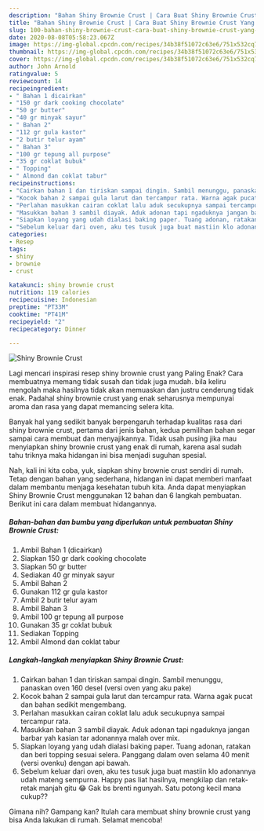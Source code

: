 ```yaml
---
description: "Bahan Shiny Brownie Crust | Cara Buat Shiny Brownie Crust Yang Lezat Sekali"
title: "Bahan Shiny Brownie Crust | Cara Buat Shiny Brownie Crust Yang Lezat Sekali"
slug: 100-bahan-shiny-brownie-crust-cara-buat-shiny-brownie-crust-yang-lezat-sekali
date: 2020-08-08T05:58:23.067Z
image: https://img-global.cpcdn.com/recipes/34b38f51072c63e6/751x532cq70/shiny-brownie-crust-foto-resep-utama.jpg
thumbnail: https://img-global.cpcdn.com/recipes/34b38f51072c63e6/751x532cq70/shiny-brownie-crust-foto-resep-utama.jpg
cover: https://img-global.cpcdn.com/recipes/34b38f51072c63e6/751x532cq70/shiny-brownie-crust-foto-resep-utama.jpg
author: John Arnold
ratingvalue: 5
reviewcount: 14
recipeingredient:
- " Bahan 1 dicairkan"
- "150 gr dark cooking chocolate"
- "50 gr butter"
- "40 gr minyak sayur"
- " Bahan 2"
- "112 gr gula kastor"
- "2 butir telur ayam"
- " Bahan 3"
- "100 gr tepung all purpose"
- "35 gr coklat bubuk"
- " Topping"
- " Almond dan coklat tabur"
recipeinstructions:
- "Cairkan bahan 1 dan tiriskan sampai dingin. Sambil menunggu, panaskan oven 160 desel (versi oven yang aku pake)"
- "Kocok bahan 2 sampai gula larut dan tercampur rata. Warna agak pucat dan bahan sedikit mengembang."
- "Perlahan masukkan cairan coklat lalu aduk secukupnya sampai tercampur rata."
- "Masukkan bahan 3 sambil diayak. Aduk adonan tapi ngaduknya jangan barbar yah kasian tar adonannya malah over mix."
- "Siapkan loyang yang udah dialasi baking paper. Tuang adonan, ratakan dan beri topping sesuai selera. Panggang dalam oven selama 40 menit (versi ovenku) dengan api bawah."
- "Sebelum keluar dari oven, aku tes tusuk juga buat mastiin klo adonannya udah mateng sempurna. Happy pas liat hasilnya, mengkilap dan retak-retak manjah gitu 😂 Gak bs brenti ngunyah. Satu potong kecil mana cukup??"
categories:
- Resep
tags:
- shiny
- brownie
- crust

katakunci: shiny brownie crust 
nutrition: 119 calories
recipecuisine: Indonesian
preptime: "PT33M"
cooktime: "PT41M"
recipeyield: "2"
recipecategory: Dinner

---
```



![Shiny Brownie Crust](https://img-global.cpcdn.com/recipes/34b38f51072c63e6/751x532cq70/shiny-brownie-crust-foto-resep-utama.jpg)

Lagi mencari inspirasi resep shiny brownie crust yang Paling Enak? Cara membuatnya memang tidak susah dan tidak juga mudah. bila keliru mengolah maka hasilnya tidak akan memuaskan dan justru cenderung tidak enak. Padahal shiny brownie crust yang enak seharusnya mempunyai aroma dan rasa yang dapat memancing selera kita.



Banyak hal yang sedikit banyak berpengaruh terhadap kualitas rasa dari shiny brownie crust, pertama dari jenis bahan, kedua pemilihan bahan segar sampai cara membuat dan menyajikannya. Tidak usah pusing jika mau menyiapkan shiny brownie crust yang enak di rumah, karena asal sudah tahu triknya maka hidangan ini bisa menjadi suguhan spesial.


Nah, kali ini kita coba, yuk, siapkan shiny brownie crust sendiri di rumah. Tetap dengan bahan yang sederhana, hidangan ini dapat memberi manfaat dalam membantu menjaga kesehatan tubuh kita. Anda dapat menyiapkan Shiny Brownie Crust menggunakan 12 bahan dan 6 langkah pembuatan. Berikut ini cara dalam membuat hidangannya.

<!--inarticleads1-->

##### Bahan-bahan dan bumbu yang diperlukan untuk pembuatan Shiny Brownie Crust:

1. Ambil  Bahan 1 (dicairkan)
1. Siapkan 150 gr dark cooking chocolate
1. Siapkan 50 gr butter
1. Sediakan 40 gr minyak sayur
1. Ambil  Bahan 2
1. Gunakan 112 gr gula kastor
1. Ambil 2 butir telur ayam
1. Ambil  Bahan 3
1. Ambil 100 gr tepung all purpose
1. Gunakan 35 gr coklat bubuk
1. Sediakan  Topping
1. Ambil  Almond dan coklat tabur




<!--inarticleads2-->

##### Langkah-langkah menyiapkan Shiny Brownie Crust:

1. Cairkan bahan 1 dan tiriskan sampai dingin. Sambil menunggu, panaskan oven 160 desel (versi oven yang aku pake)
1. Kocok bahan 2 sampai gula larut dan tercampur rata. Warna agak pucat dan bahan sedikit mengembang.
1. Perlahan masukkan cairan coklat lalu aduk secukupnya sampai tercampur rata.
1. Masukkan bahan 3 sambil diayak. Aduk adonan tapi ngaduknya jangan barbar yah kasian tar adonannya malah over mix.
1. Siapkan loyang yang udah dialasi baking paper. Tuang adonan, ratakan dan beri topping sesuai selera. Panggang dalam oven selama 40 menit (versi ovenku) dengan api bawah.
1. Sebelum keluar dari oven, aku tes tusuk juga buat mastiin klo adonannya udah mateng sempurna. Happy pas liat hasilnya, mengkilap dan retak-retak manjah gitu 😂 Gak bs brenti ngunyah. Satu potong kecil mana cukup??




Gimana nih? Gampang kan? Itulah cara membuat shiny brownie crust yang bisa Anda lakukan di rumah. Selamat mencoba!
